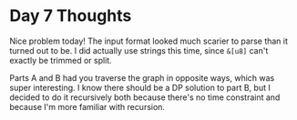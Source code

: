 # Day 7 Thoughts

Nice problem today! The input format looked much scarier to parse than it turned
out to be. I did actually use strings this time, since `&[u8]` can't exactly be
trimmed or split.

Parts A and B had you traverse the graph in opposite ways, which was super
interesting. I know there should be a DP solution to part B, but I decided
to do it recursively both because there's no time constraint and because I'm
more familiar with recursion.
